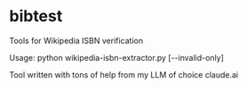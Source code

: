 # bibtest
Tools for Wikipedia ISBN verification


Usage: python wikipedia-isbn-extractor.py <name of the Wikipedia dump.xml> [--invalid-only]


Tool written with tons of help from my LLM of choice claude.ai
